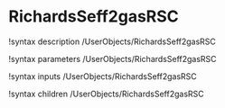 <!-- MOOSE Documentation Stub: Remove this when content is added. -->

# RichardsSeff2gasRSC

!syntax description /UserObjects/RichardsSeff2gasRSC

!syntax parameters /UserObjects/RichardsSeff2gasRSC

!syntax inputs /UserObjects/RichardsSeff2gasRSC

!syntax children /UserObjects/RichardsSeff2gasRSC
